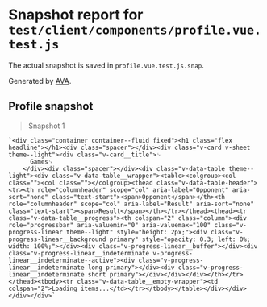 # Snapshot report for `test/client/components/profile.vue.test.js`

The actual snapshot is saved in `profile.vue.test.js.snap`.

Generated by [AVA](https://ava.li).

## Profile snapshot

> Snapshot 1

    `<div class="container container--fluid fixed"><h1 class="flex headline"></h1><div class="spacer"></div><div class="v-card v-sheet theme--light"><div class="v-card__title">␊
          Games␊
        </div><div class="spacer"></div><div class="v-data-table theme--light"><div class="v-data-table__wrapper"><table><colgroup><col class=""><col class=""></colgroup><thead class="v-data-table-header"><tr><th role="columnheader" scope="col" aria-label="Opponent" aria-sort="none" class="text-start"><span>Opponent</span></th><th role="columnheader" scope="col" aria-label="Result" aria-sort="none" class="text-start"><span>Result</span></th></tr></thead><thead><tr class="v-data-table__progress"><th colspan="2" class="column"><div role="progressbar" aria-valuemin="0" aria-valuemax="100" class="v-progress-linear theme--light" style="height: 2px;"><div class="v-progress-linear__background primary" style="opacity: 0.3; left: 0%; width: 100%;"></div><div class="v-progress-linear__buffer"></div><div class="v-progress-linear__indeterminate v-progress-linear__indeterminate--active"><div class="v-progress-linear__indeterminate long primary"></div><div class="v-progress-linear__indeterminate short primary"></div></div></div></th></tr></thead><tbody><tr class="v-data-table__empty-wrapper"><td colspan="2">Loading items...</td></tr></tbody></table></div></div></div></div>`
